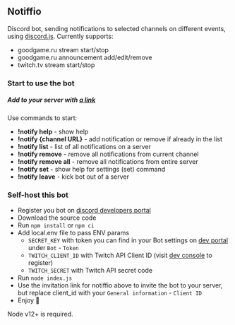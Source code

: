 ## Notiffio

Discord bot, sending notifications to selected channels on different events, using [discord.js](https://github.com/discordjs). Currently supports:
- goodgame.ru stream start/stop
- goodgame.ru announcement add/edit/remove
- twitch.tv stream start/stop

### Start to use the bot

##### Add to your server with [a link](https://discordapp.com/oauth2/authorize?&client_id=552560239304507403&scope=bot&permissions=256064)

Use commands to start:
- **!notify help** - show help
- **!notify {channel URL}** - add notification or remove if already in the list
- **!notify list** - list of all notifications on a server
- **!notify remove** - remove all notifications from current channel
- **!notify remove all** - remove all notifications from entire server
- **!notify set** - show help for settings (set) command
- **!notify leave** - kick bot out of a server

### Self-host this bot

- Register you bot on [discord developers portal](https://discordapp.com/developers/applications)
- Download the source code
- Run `npm install` or `npm ci`
- Add local.env file to pass ENV params 
  + `SECRET_KEY` with token you can find in your Bot settings on [dev portal](https://discord.com/developers/applications) under `Bot` - `Token`
  + `TWITCH_CLIENT_ID` with Twitch API Client ID (visit [dev console](https://dev.twitch.tv/console/apps/create) to register)
  + `TWITCH_SECRET` with Twitch API secret code
- Run `node index.js`
- Use the invitation link for notiffio above to invite the bot to your server, but replace client_id with your `General information` - `Client ID`
- Enjoy 🤖

Node v12+ is required.
